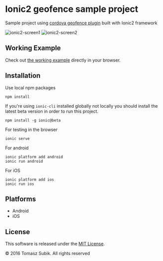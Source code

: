 # Ionic2 geofence sample project

Sample project using [cordova geofence plugin](https://github.com/cowbell/cordova-plugin-geofence) built with Ionic2 framework

![ionic2-screen1](https://cloud.githubusercontent.com/assets/1286444/12963536/850cde00-d04b-11e5-9805-149e8f22fbba.jpg)
![ionic2-screen2](https://cloud.githubusercontent.com/assets/1286444/12963615/f30f3164-d04b-11e5-8db6-82027282a2a0.jpg)

## Working Example

Check out [the working example](https://ionic2-geofence.surge.sh/) directly in your browser.

## Installation

Use local npm packages

```
npm install
```

If you're using `ionic-cli` installed globally not locally you should install the latest beta version in order to run this project.
```
npm install -g ionic@beta
```

For testing in the browser

```
ionic serve
```

For android

```
ionic platform add android
ionic run android
```

For iOS

```
ionic platform add ios
ionic run ios
```

## Platforms

- Android
- iOS

## License

This software is released under the [MIT License](https://raw.githubusercontent.com/tsubik/ionic2-geofence/master/LICENSE).

© 2016 Tomasz Subik. All rights reserved
